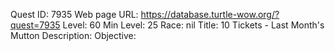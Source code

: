 Quest ID: 7935
Web page URL: https://database.turtle-wow.org/?quest=7935
Level: 60
Min Level: 25
Race: nil
Title: 10 Tickets - Last Month's Mutton
Description: 
Objective: 
